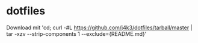 # dotfiles


Download mit 'cd; curl -#L https://github.com/j4k3/dotfiles/tarball/master | tar -xzv --strip-components 1 --exclude={README.md}'


